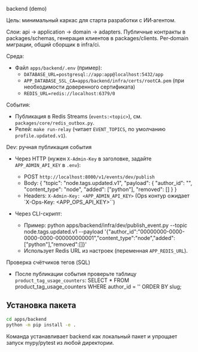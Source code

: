 ﻿backend (demo)

Цель: минимальный каркас для старта разработки с ИИ‑агентом.

Слои: api → application → domain → adapters. Публичные контракты в packages/schemas, генерация клиентов в packages/clients. Per‑domain миграции, общий сборщик в infra/ci.

Среда:
- Файл `apps/backend/.env` (пример):
  - `DATABASE_URL=postgresql://app:app@localhost:5432/app`
  - `APP_DATABASE_SSL_CA=apps/backend/infra/certs/rootCA.pem` (при необходимости доверенного сертификата)
  - `REDIS_URL=redis://localhost:6379/0`

События:
- Публикация в Redis Streams (`events:<topic>`), см. `packages/core/redis_outbox.py`.
- Релей: `make run-relay` (читает `EVENT_TOPICS`, по умолчанию `profile.updated.v1`).

Dev: ручная публикация события
- Через HTTP (нужен `X-Admin-Key` в заголовке, задайте `APP_ADMIN_API_KEY` в `.env`):
  - POST `http://localhost:8000/v1/events/dev/publish`
  - Body:
    { "topic": "node.tags.updated.v1", "payload": { "author_id": "<uuid>", "content_type": "node", "added": ["python"], "removed": [] } }
  - Headers: `X-Admin-Key: <APP_ADMIN_API_KEY>` (Ops контур ожидает `X-Ops-Key: <APP_OPS_API_KEY>``)

- Через CLI-скрипт:
  - Пример:
    python apps/backend/infra/dev/publish_event.py --topic node.tags.updated.v1 --payload '{"author_id":"00000000-0000-0000-0000-000000000001","content_type":"node","added":["python"],"removed":[]}'
  - Использует Redis URL из настроек (переменная `APP_REDIS_URL`).

Проверка счётчиков тегов (SQL)
- После публикации события проверьте таблицу `product_tag_usage_counters`:
  SELECT * FROM product_tag_usage_counters WHERE author_id = '<uuid>' ORDER BY slug;

## Установка пакета

```bash
cd apps/backend
python -m pip install -e .
```

Команда устанавливает backend как локальный пакет и упрощает запуск mypy/pytest из любой директории.

